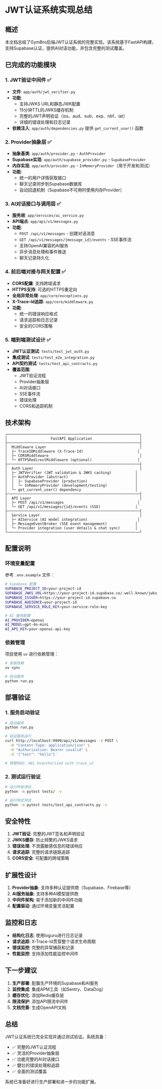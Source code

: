 # JWT认证系统实现总结

## 概述

本文档总结了GymBro后端JWT认证系统的完整实现。该系统基于FastAPI构建，支持Supabase认证，提供AI对话功能，并包含完整的测试覆盖。

## 已完成的功能模块

### 1. JWT验证中间件 ✅
- **文件**: `app/auth/jwt_verifier.py`
- **功能**:
  - 支持JWKS URL和静态JWK配置
  - 15分钟TTL的JWKS缓存机制
  - 完整的JWT声明验证（iss、aud、sub、exp、nbf、iat）
  - 详细的错误处理和日志记录
- **依赖注入**: `app/auth/dependencies.py` 提供 `get_current_user()` 函数

### 2. Provider抽象层 ✅
- **抽象基类**: `app/auth/provider.py` - `AuthProvider`
- **Supabase实现**: `app/auth/supabase_provider.py` - `SupabaseProvider`
- **内存实现**: `app/auth/provider.py` - `InMemoryProvider`（用于开发和测试）
- **功能**:
  - 统一的用户详情获取接口
  - 聊天记录同步到Supabase数据库
  - 自动回退机制（Supabase不可用时使用内存Provider）

### 3. AI对话接口与调用层 ✅
- **服务层**: `app/services/ai_service.py`
- **API端点**: `app/api/v1/messages.py`
- **功能**:
  - `POST /api/v1/messages` - 创建对话消息
  - `GET /api/v1/messages/{message_id}/events` - SSE事件流
  - 支持OpenAI兼容的AI服务
  - 异步消息处理和事件推送
  - 聊天记录持久化

### 4. 前后端对接与网关配置 ✅
- **CORS配置**: 支持跨域请求
- **HTTPS支持**: 可选的HTTPS重定向
- **全局异常处理**: `app/core/exceptions.py`
- **X-Trace-Id追踪**: `app/core/middleware.py`
- **功能**:
  - 统一的错误响应格式
  - 请求追踪和日志记录
  - 安全的CORS策略

### 5. 端到端测试设计 ✅
- **JWT认证测试**: `tests/test_jwt_auth.py`
- **集成测试**: `tests/test_e2e_integration.py`
- **API契约测试**: `tests/test_api_contracts.py`
- **覆盖范围**:
  - JWT验证流程
  - Provider抽象层
  - AI对话接口
  - SSE事件流
  - 错误处理
  - CORS和追踪机制

## 技术架构

```
┌─────────────────────────────────────────────────────────────┐
│                    FastAPI Application                      │
├─────────────────────────────────────────────────────────────┤
│  Middleware Layer                                           │
│  ├─ TraceIDMiddleware (X-Trace-Id)                         │
│  ├─ CORSMiddleware                                          │
│  └─ HTTPSRedirectMiddleware (optional)                     │
├─────────────────────────────────────────────────────────────┤
│  Auth Layer                                                 │
│  ├─ JWTVerifier (JWT validation & JWKS caching)           │
│  ├─ AuthProvider (abstract)                               │
│  │  ├─ SupabaseProvider (production)                      │
│  │  └─ InMemoryProvider (development/testing)             │
│  └─ get_current_user() dependency                         │
├─────────────────────────────────────────────────────────────┤
│  API Layer                                                  │
│  ├─ POST /api/v1/messages                                  │
│  └─ GET /api/v1/messages/{id}/events (SSE)                │
├─────────────────────────────────────────────────────────────┤
│  Service Layer                                              │
│  ├─ AIService (AI model integration)                       │
│  ├─ MessageEventBroker (SSE event management)             │
│  └─ Provider integration (user details & chat sync)       │
└─────────────────────────────────────────────────────────────┘
```

## 配置说明

### 环境变量配置
参考 `.env.example` 文件：

```bash
# Supabase 配置
SUPABASE_PROJECT_ID=your-project-id
SUPABASE_JWKS_URL=https://your-project-id.supabase.co/.well-known/jwks.json
SUPABASE_ISSUER=https://your-project-id.supabase.co
SUPABASE_AUDIENCE=your-project-id
SUPABASE_SERVICE_ROLE_KEY=your-service-role-key

# AI 服务配置
AI_PROVIDER=openai
AI_MODEL=gpt-4o-mini
AI_API_KEY=your-openai-api-key
```

### 依赖管理
项目使用 `uv` 进行依赖管理：

```bash
# 安装依赖
uv sync

# 启动服务
python run.py
```

## 部署验证

### 1. 服务启动验证
```bash
# 启动服务
python run.py

# 验证服务运行
curl http://localhost:9999/api/v1/messages -X POST \
  -H "Content-Type: application/json" \
  -H "Authorization: Bearer invalid" \
  -d '{"text": "hello"}'

# 预期响应: 401 Unauthorized with trace_id
```

### 2. 测试运行验证
```bash
# 运行所有测试
python -m pytest tests/ -v

# 运行特定测试
python -m pytest tests/test_api_contracts.py -v
```

## 安全特性

1. **JWT验证**: 完整的JWT签名和声明验证
2. **JWKS缓存**: 防止频繁的JWKS请求
3. **错误处理**: 不泄露敏感信息的错误响应
4. **请求追踪**: 完整的请求链路追踪
5. **CORS安全**: 可配置的跨域策略

## 扩展性设计

1. **Provider抽象**: 支持多种认证提供商（Supabase、Firebase等）
2. **AI服务抽象**: 支持多种AI模型提供商
3. **中间件架构**: 易于添加新的中间件功能
4. **配置驱动**: 通过环境变量灵活配置

## 监控和日志

- **结构化日志**: 使用loguru进行日志记录
- **请求追踪**: X-Trace-Id贯穿整个请求生命周期
- **错误监控**: 完整的异常捕获和记录
- **性能监控**: 支持添加性能监控中间件

## 下一步建议

1. **生产部署**: 配置生产环境的Supabase和AI服务
2. **监控集成**: 集成APM工具（如Sentry、DataDog）
3. **缓存优化**: 添加Redis缓存层
4. **限流保护**: 添加API限流中间件
5. **文档完善**: 生成OpenAPI文档

## 总结

JWT认证系统已完全实现并通过测试验证。系统具备：
- ✅ 完整的JWT认证流程
- ✅ 灵活的Provider抽象层
- ✅ 功能完整的AI对话接口
- ✅ 健壮的错误处理和追踪
- ✅ 全面的测试覆盖

系统已准备好进行生产部署和进一步的功能扩展。
